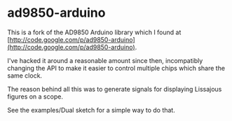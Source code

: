 # ad9850-arduino

This is a fork of the AD9850 Arduino library which I found at 
[http://code.google.com/p/ad9850-arduino](http://code.google.com/p/ad9850-arduino).

I've hacked it around a reasonable amount since then, incompatibly changing the API
to make it easier to control multiple chips which share the same clock.

The reason behind all this was to generate signals for displaying Lissajous
figures on a scope.

See the examples/Dual sketch for a simple way to do that.
